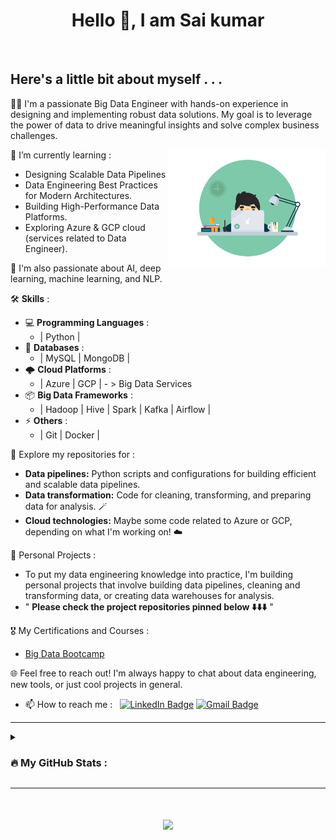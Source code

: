 <h1 align="center">Hello 👋, I am Sai kumar</h1>

<br/>

## Here's a little bit about myself . . .
  
👨‍💻  I'm a passionate Big Data Engineer with hands-on experience in designing and implementing robust data solutions. My goal is to leverage the power of data to drive meaningful insights and solve complex business challenges.

<img align="right" width="250" alt="" src="https://raw.githubusercontent.com/sai019/sai019/main/coding.gif" />

🌱 I’m currently learning :
  - Designing Scalable Data Pipelines
  - Data Engineering Best Practices for Modern Architectures.
  - Building High-Performance Data Platforms.
  - Exploring Azure & GCP cloud (services related to Data Engineer).
    
🔭 I'm also passionate about AI, deep learning, machine learning, and NLP.

🛠 **Skills** :
  - 💻 **Programming Languages** :
    -  | Python |
  - 💾 **Databases** :
    - | MySQL | MongoDB |
  - 🌩️ **Cloud Platforms** :
    - | Azure | GCP | - > Big Data Services
  - 📦 **Big Data Frameworks** :
    - | Hadoop | Hive | Spark | Kafka | Airflow |
  - ⚡ **Others** :
    - | Git | Docker |

🚀 Explore my repositories for :
  - **Data pipelines:** Python scripts and configurations for building efficient and scalable data pipelines.
  - **Data transformation:** Code for cleaning, transforming, and preparing data for analysis. 🪄
  - **Cloud technologies:** Maybe some code related to Azure or GCP, depending on what I'm working on! ☁️
 
🤘 Personal Projects :
  - To put my data engineering knowledge into practice, I'm building personal projects that involve building data pipelines, cleaning and transforming data, or creating 
    data warehouses for analysis.
  - " **Please check the project repositories pinned below ⬇️⬇️⬇️** "
   
🎖️ My Certifications and Courses :
  - [Big Data Bootcamp](https://drive.google.com/file/d/1IfCbIX_OxjHsm8wOBacGSMh_hsVQ00zj/view?usp=sharing)

🌐 Feel free to reach out! I'm always happy to chat about data engineering, new tools, or just cool projects in general.   
   - 📫 How to reach me : &nbsp;
[![LinkedIn Badge](https://img.shields.io/badge/LinkedIn-blue?style=flat&logo&logo=linkedin&logoColor=white)](https://linkedin.com/in/saikumarkollu/)
<a href="mailto:saikumarkollu855@gmail.com"><img src="https://img.shields.io/badge/Gmail-white?style=flat&logo=Gmail&logoColor=red" alt="Gmail Badge"></a>

<hr/>

<details><summary>

### :fire: My GitHub Stats :

</summary>
<p align="center">

[![GitHub Streak](https://github-readme-streak-stats.herokuapp.com/?user=sai019&theme=dark&background=000000)](https://git.io/streak-stats)

[![Top Langs](https://github-readme-stats.vercel.app/api/top-langs/?username=sai019&layout=compact&theme=vision-friendly-dark)](https://github.com/sai019/github-readme-stats)

</p>
</details>

<hr/>

<h1 align="center">
<img src="https://readme-typing-svg.herokuapp.com/?font=&color=F7F7F7FF&size=25&center=true&vCenter=true&width=500&height=65&duration=5500&lines=Thanks+for+visiting!!!">
</h1> 
<br/>
